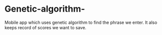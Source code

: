 # Genetic-algorithm-
Mobile app which uses genetic algorithm to find the phrase we enter. It also keeps record of scores we want to save. 
